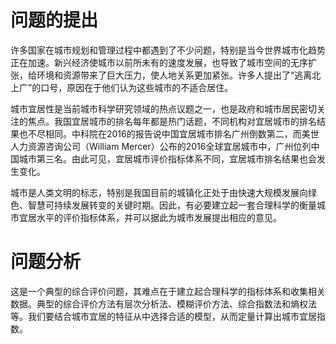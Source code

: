 # 问题的提出
许多国家在城市规划和管理过程中都遇到了不少问题，特别是当今世界城市化趋势正在加速。新兴经济使城市以前所未有的速度发展，也导致了城市空间的无序扩张，给环境和资源带来了巨大压力，使人地关系更加紧张。许多人提出了“逃离北上广”的口号，原因在于他们认为这些城市的不适合居住。

城市宜居性是当前城市科学研究领域的热点议题之一，也是政府和城市居民密切关注的焦点。我国宜居城市的排名每年都是热门话题，不同机构对宜居城市的排名结果也不尽相同。中科院在2016的报告说中国宜居城市排名广州倒数第二，而美世人力资源咨询公司（William Mercer）公布的2016全球宜居城市中，广州位列中国城市第三名。由此可见，宜居城市评价指标体系不同，宜居城市排名结果也会发生变化。

城市是人类文明的标志，特别是我国目前的城镇化正处于由快速大规模发展向绿色、智慧可持续发展转变的关键时期。因此，有必要建立起一套合理科学的衡量城市宜居水平的评价指标体系，并可以据此为城市发展提出相应的意见。

# 问题分析
这是一个典型的综合评价问题，其难点在于建立起合理科学的指标体系和收集相关数据。典型的综合评价方法有层次分析法、模糊评价方法、综合指数法和熵权法等。我们要结合城市宜居的特征从中选择合适的模型，从而定量计算出城市宜居指数。

